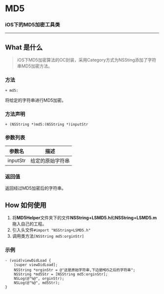 # MD5
### iOS下的MD5加密工具类
--------

## What 是什么

> iOS下MD5加密算法的OC封装，采用Category方式为NSSting添加了字符串MD5加密方法。

### 方法

```
+ md5:

```
将给定的字符串进行MD5加密。

### 方法声明

```
+ (NSString *)md5:(NSString *)inputStr

```
### 参数列表
| 参数名 | 描述 |
| ------------ | ------------- |
| inputStr | 给定的原始字符串  | 

### 返回值
返回经过MD5加密后的字符串。


## How 如何使用
1. 将**MD5Helper**文件夹下的文件**NSString+LSMD5.h**和**NSString+LSMD5.m**拖入自己的工程。 
2. 引入头文件`#import "NSString+LSMD5.h"`
3. 调用类方法`[NSString md5:orginStr]`

### 示例

```
- (void)viewDidLoad {
    [super viewDidLoad];
    NSString *orginStr = @"这是原始字符串,下边是MD5之后的字符串";
    NSString *md5Str = [NSString md5:orginStr];
    NSLog(@"%@", orginStr);
    NSLog(@"%@", md5Str);
}

```


